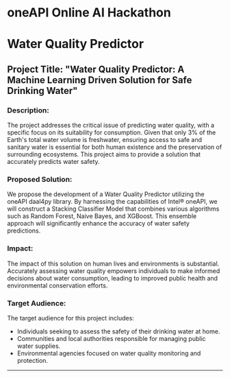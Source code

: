 # oneAPI Online AI Hackathon 
# Water Quality Predictor

## Project Title: "Water Quality Predictor: A Machine Learning Driven Solution for Safe Drinking Water"

### Description:

The project addresses the critical issue of predicting water quality, with a specific focus on its suitability for consumption. Given that only 3% of the Earth's total water volume is freshwater, ensuring access to safe and sanitary water is essential for both human existence and the preservation of surrounding ecosystems. This project aims to provide a solution that accurately predicts water safety.

### Proposed Solution:

We propose the development of a Water Quality Predictor utilizing the oneAPI daal4py library. By harnessing the capabilities of Intel® oneAPI, we will construct a Stacking Classifier Model that combines various algorithms such as Random Forest, Naive Bayes, and XGBoost. This ensemble approach will significantly enhance the accuracy of water safety predictions.

### Impact:

The impact of this solution on human lives and environments is substantial. Accurately assessing water quality empowers individuals to make informed decisions about water consumption, leading to improved public health and environmental conservation efforts.

### Target Audience:

The target audience for this project includes:

- Individuals seeking to assess the safety of their drinking water at home.
- Communities and local authorities responsible for managing public water supplies.
- Environmental agencies focused on water quality monitoring and protection.

---



